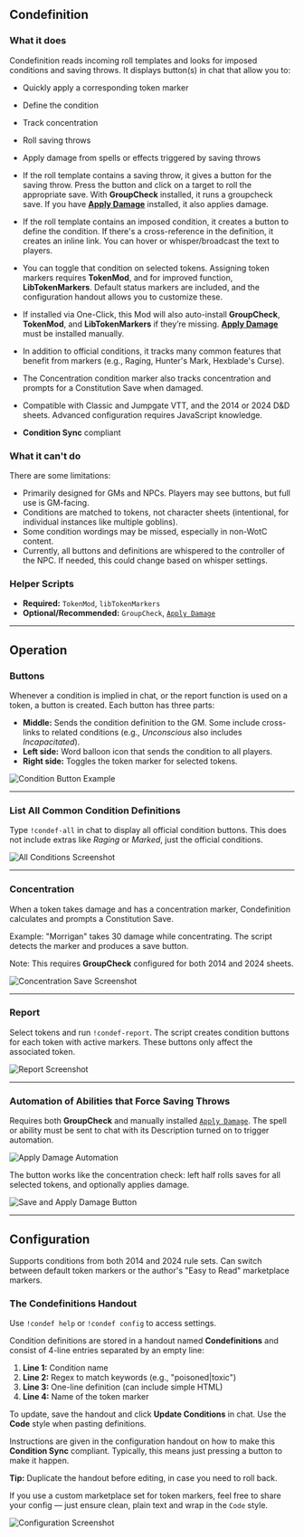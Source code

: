 ## Condefinition

### What it does

Condefinition reads incoming roll templates and looks for imposed conditions and saving throws. It displays button(s) in chat that allow you to:

- Quickly apply a corresponding token marker
- Define the condition
- Track concentration
- Roll saving throws
- Apply damage from spells or effects triggered by saving throws

- If the roll template contains a saving throw, it gives a button for the saving throw. Press the button and click on a target to roll the appropriate save. With **GroupCheck** installed, it runs a groupcheck save. If you have [**Apply Damage**](https://app.roll20.net/forum/post/3631602/script-groupcheck-roll-checks-saves-et-cetera-for-many-tokens-at-once/?pageforid=4359153#post-4359153) installed, it also applies damage.

- If the roll template contains an imposed condition, it creates a button to define the condition. If there's a cross-reference in the definition, it creates an inline link. You can hover or whisper/broadcast the text to players.

- You can toggle that condition on selected tokens. Assigning token markers requires **TokenMod**, and for improved function, **LibTokenMarkers**. Default status markers are included, and the configuration handout allows you to customize these.

- If installed via One-Click, this Mod will also auto-install **GroupCheck**, **TokenMod**, and **LibTokenMarkers** if they’re missing. **[Apply Damage](https://app.roll20.net/forum/post/3631602/script-groupcheck-roll-checks-saves-et-cetera-for-many-tokens-at-once/?pageforid=4359153#post-4359153)** must be installed manually.

- In addition to official conditions, it tracks many common features that benefit from markers (e.g., Raging, Hunter's Mark, Hexblade's Curse).

- The Concentration condition marker also tracks concentration and prompts for a Constitution Save when damaged.

- Compatible with Classic and Jumpgate VTT, and the 2014 or 2024 D&D sheets. Advanced configuration requires JavaScript knowledge.
  
-  **Condition Sync** compliant


### What it can't do

There are some limitations:

- Primarily designed for GMs and NPCs. Players may see buttons, but full use is GM-facing.
- Conditions are matched to tokens, not character sheets (intentional, for individual instances like multiple goblins).
- Some condition wordings may be missed, especially in non-WotC content.
- Currently, all buttons and definitions are whispered to the controller of the NPC. If needed, this could change based on whisper settings.

### Helper Scripts

- **Required:** `TokenMod`, `libTokenMarkers`
- **Optional/Recommended:** `GroupCheck`, [`Apply Damage`](https://app.roll20.net/forum/post/3631602/script-groupcheck-roll-checks-saves-et-cetera-for-many-tokens-at-once/?pageforid=4359153#post-4359153)

---

## Operation

### **Buttons**

Whenever a condition is implied in chat, or the report function is used on a token, a button is created. Each button has three parts:

- **Middle:** Sends the condition definition to the GM. Some include cross-links to related conditions (e.g., *Unconscious* also includes *Incapacitated*).
- **Left side:** Word balloon icon that sends the condition to all players.
- **Right side:** Toggles the token marker for selected tokens.

![Condition Button Example](https://files.d20.io/images/442935594/yOS7eoRAux8WyT5rvSFaLg/original.png?1748567284)

---

### **List All Common Condition Definitions**

Type `!condef-all` in chat to display all official condition buttons. This does not include extras like *Raging* or *Marked*, just the official conditions.

![All Conditions Screenshot](https://files.d20.io/images/442933995/z7UHtU9JRZgfR0p0vx_H4g/original.png?1748566537)

---

### **Concentration**

When a token takes damage and has a concentration marker, Condefinition calculates and prompts a Constitution Save.

Example: "Morrigan" takes 30 damage while concentrating. The script detects the marker and produces a save button.

Note: This requires **GroupCheck** configured for both 2014 and 2024 sheets.

![Concentration Save Screenshot](https://files.d20.io/images/442936255/oTJKREx0B8Dwp5TQ6VGxyg/original.png?1748567553)

---

### **Report**

Select tokens and run `!condef-report`. The script creates condition buttons for each token with active markers. These buttons only affect the associated token.

![Report Screenshot](https://files.d20.io/images/442937172/myYkaSLzPA8hqYG9xKlu_g/original.png?1748568068)

---

### **Automation of Abilities that Force Saving Throws**

Requires both **GroupCheck** and manually installed [`Apply Damage`](https://app.roll20.net/forum/post/3631602/script-groupcheck-roll-checks-saves-et-cetera-for-many-tokens-at-once/?pageforid=4359153#post-4359153). The spell or ability must be sent to chat with its Description turned on to trigger automation.

![Apply Damage Automation](https://files.d20.io/images/442940114/kWl_PCGDYV8f_9cs_jw_Yw/original.png?1748569736)

The button works like the concentration check: left half rolls saves for all selected tokens, and optionally applies damage.

![Save and Apply Damage Button](https://files.d20.io/images/442941123/VzdgD5qvSLHRqwKBX2rXNw/original.png?1748570402)

---

## Configuration

Supports conditions from both 2014 and 2024 rule sets. Can switch between default token markers or the author's "Easy to Read" marketplace markers.

### The Condefinitions Handout

Use `!condef help` or `!condef config` to access settings.

Condition definitions are stored in a handout named **Condefinitions** and consist of 4-line entries separated by an empty line:

1. **Line 1:** Condition name  
2. **Line 2:** Regex to match keywords (e.g., "poisoned|toxic")  
3. **Line 3:** One-line definition (can include simple HTML)  
4. **Line 4:** Name of the token marker

To update, save the handout and click **Update Conditions** in chat. Use the **Code** style when pasting definitions.

Instructions are given in the configuration handout on how to make this **Condition Sync** compliant. Typically, this means just pressing a button to make it happen.

**Tip:** Duplicate the handout before editing, in case you need to roll back.

If you use a custom marketplace set for token markers, feel free to share your config — just ensure clean, plain text and wrap in the `Code` style.

![Configuration Screenshot](https://files.d20.io/images/442943259/dwGOgHA6nb3a8fRJIat8Dw/original.png?1748571846)
